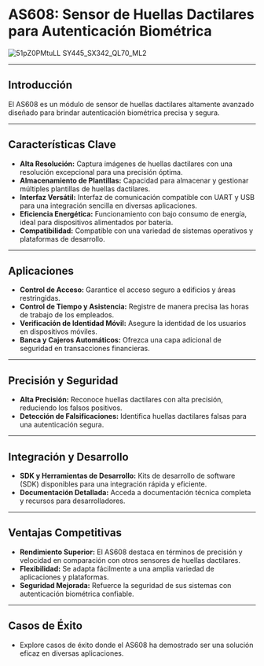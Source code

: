 # AS608: Sensor de Huellas Dactilares para Autenticación Biométrica

![51pZ0PMtuLL _SY445_SX342_QL70_ML2_](https://github.com/chrisroman20/chrisroman20.github.io/assets/80359391/8acb493e-b4a1-4632-b934-0ecee12fe1f0)

---

## Introducción

El AS608 es un módulo de sensor de huellas dactilares altamente avanzado diseñado para brindar autenticación biométrica precisa y segura.

---

## Características Clave

- **Alta Resolución:** Captura imágenes de huellas dactilares con una resolución excepcional para una precisión óptima.
- **Almacenamiento de Plantillas:** Capacidad para almacenar y gestionar múltiples plantillas de huellas dactilares.
- **Interfaz Versátil:** Interfaz de comunicación compatible con UART y USB para una integración sencilla en diversas aplicaciones.
- **Eficiencia Energética:** Funcionamiento con bajo consumo de energía, ideal para dispositivos alimentados por batería.
- **Compatibilidad:** Compatible con una variedad de sistemas operativos y plataformas de desarrollo.

---

## Aplicaciones

- **Control de Acceso:** Garantice el acceso seguro a edificios y áreas restringidas.
- **Control de Tiempo y Asistencia:** Registre de manera precisa las horas de trabajo de los empleados.
- **Verificación de Identidad Móvil:** Asegure la identidad de los usuarios en dispositivos móviles.
- **Banca y Cajeros Automáticos:** Ofrezca una capa adicional de seguridad en transacciones financieras.

---

## Precisión y Seguridad

- **Alta Precisión:** Reconoce huellas dactilares con alta precisión, reduciendo los falsos positivos.
- **Detección de Falsificaciones:** Identifica huellas dactilares falsas para una autenticación segura.

---

## Integración y Desarrollo

- **SDK y Herramientas de Desarrollo:** Kits de desarrollo de software (SDK) disponibles para una integración rápida y eficiente.
- **Documentación Detallada:** Acceda a documentación técnica completa y recursos para desarrolladores.

---

## Ventajas Competitivas

- **Rendimiento Superior:** El AS608 destaca en términos de precisión y velocidad en comparación con otros sensores de huellas dactilares.
- **Flexibilidad:** Se adapta fácilmente a una amplia variedad de aplicaciones y plataformas.
- **Seguridad Mejorada:** Refuerce la seguridad de sus sistemas con autenticación biométrica confiable.

---

## Casos de Éxito

- Explore casos de éxito donde el AS608 ha demostrado ser una solución eficaz en diversas aplicaciones.
